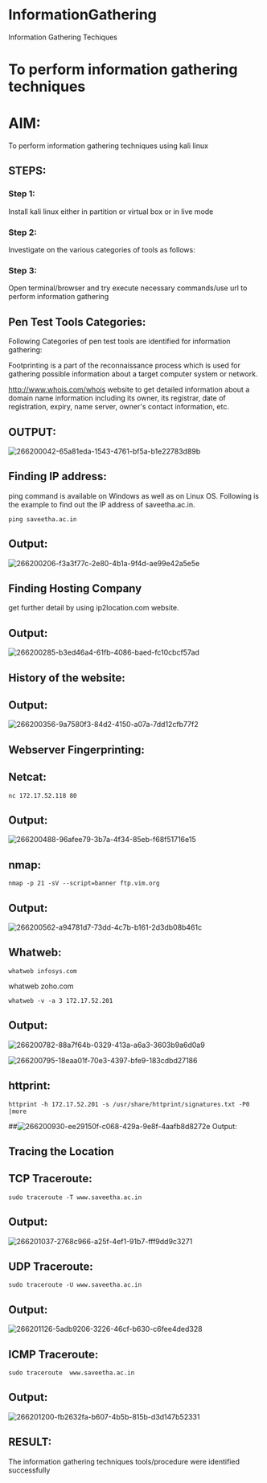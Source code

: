 # InformationGathering
Information Gathering Techiques

# To perform information gathering techniques

# AIM:

To perform information gathering techniques using kali linux 

## STEPS:

### Step 1:

Install kali linux either in partition or virtual box or in live mode

### Step 2:

Investigate on the various categories of tools as follows:

### Step 3:
Open terminal/browser and try execute necessary commands/use url to perform information gathering
## Pen Test Tools Categories:
Following Categories of pen test tools are identified for information gathering:

Footprinting is a part of the reconnaissance process which is used for gathering possible information about a target computer system or network.

http://www.whois.com/whois website to get detailed information about a domain name information including its owner, its registrar, date of registration, expiry, name server, owner's contact information, etc.
## OUTPUT:
![266200042-65a81eda-1543-4761-bf5a-b1e22783d89b](https://github.com/KRISHNARAJ-D/InformationGathering/assets/119559695/8c0f7188-0883-456d-9d9c-067cfdd2184f)

## Finding IP address:
ping command is available on Windows as well as on Linux OS. Following is the example to find out the IP address of saveetha.ac.in.

```
ping saveetha.ac.in
```
## Output:
![266200206-f3a3f77c-2e80-4b1a-9f4d-ae99e42a5e5e](https://github.com/KRISHNARAJ-D/InformationGathering/assets/119559695/74d41ba4-4738-4884-9a2b-10b447653fd5)

## Finding Hosting Company
get further detail by using ip2location.com website.
## Output:
![266200285-b3ed46a4-61fb-4086-baed-fc10cbcf57ad](https://github.com/KRISHNARAJ-D/InformationGathering/assets/119559695/855ed0a4-e12a-40fb-95e0-9cd3eb71176c)

## History of the website:
## Output:
![266200356-9a7580f3-84d2-4150-a07a-7dd12cfb77f2](https://github.com/KRISHNARAJ-D/InformationGathering/assets/119559695/bf74ef14-88dd-4670-a59a-8cfe4d57dec9)

## Webserver Fingerprinting:
## Netcat:
```
nc 172.17.52.118 80
```
## Output:
![266200488-96afee79-3b7a-4f34-85eb-f68f51716e15](https://github.com/KRISHNARAJ-D/InformationGathering/assets/119559695/f6343de2-7311-49fe-9b0a-335fa95e9201)

## nmap:
```
nmap -p 21 -sV --script=banner ftp.vim.org
```
## Output:
![266200562-a94781d7-73dd-4c7b-b161-2d3db08b461c](https://github.com/KRISHNARAJ-D/InformationGathering/assets/119559695/ac162e63-a8ec-427d-a58d-9b705e18d18e)

## Whatweb:
```
whatweb infosys.com
```
whatweb zoho.com
```
whatweb -v -a 3 172.17.52.201
```
## Output:
![266200782-88a7f64b-0329-413a-a6a3-3603b9a6d0a9](https://github.com/KRISHNARAJ-D/InformationGathering/assets/119559695/f5b0230e-2fbf-4f24-81b9-e2fe5d019255)

![266200795-18eaa01f-70e3-4397-bfe9-183cdbd27186](https://github.com/KRISHNARAJ-D/InformationGathering/assets/119559695/9c6faed9-8195-4216-878e-adf47dc19318)


## httprint:
```
httprint -h 172.17.52.201 -s /usr/share/httprint/signatures.txt -P0 |more
```
##![266200930-ee29150f-c068-429a-9e8f-4aafb8d8272e](https://github.com/KRISHNARAJ-D/InformationGathering/assets/119559695/fe2649cf-0a11-4d82-b9ad-d8e807d586f9)
 Output:

## Tracing the Location
## TCP Traceroute:
```
sudo traceroute -T www.saveetha.ac.in
```
## Output:
![266201037-2768c966-a25f-4ef1-91b7-fff9dd9c3271](https://github.com/KRISHNARAJ-D/InformationGathering/assets/119559695/350921e0-b3e7-41ea-add5-162f124c3421)

## UDP Traceroute:
```
sudo traceroute -U www.saveetha.ac.in
```
## Output:
![266201126-5adb9206-3226-46cf-b630-c6fee4ded328](https://github.com/KRISHNARAJ-D/InformationGathering/assets/119559695/7370cf35-ab13-486a-9271-86f635052da9)

## ICMP Traceroute:
```
sudo traceroute  www.saveetha.ac.in
```
## Output:
![266201200-fb2632fa-b607-4b5b-815b-d3d147b52331](https://github.com/KRISHNARAJ-D/InformationGathering/assets/119559695/39671e36-5b46-49ff-a118-15c6d50c60f3)

## RESULT:
The information gathering techniques tools/procedure were  identified successfully
